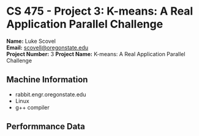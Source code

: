 # CS 475 - Project 3: K-means: A Real Application Parallel Challenge
**Name:** Luke Scovel  
**Email:** scovell@oregonstate.edu  
**Project Number:** 3
**Project Name:** K-means: A Real Application Parallel Challenge

## Machine Information
* rabbit.engr.oregonstate.edu
* Linux
* g++ compiler

## Performmance Data
